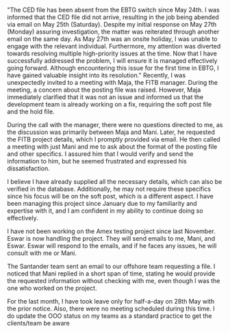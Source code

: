 "The CED file has been absent from the EBTG switch since May 24th. I was informed that the CED file did not arrive, resulting in the job being abended via email on May 25th (Saturday). Despite my initial response on May 27th (Monday) assuring investigation, the matter was reiterated through another email on the same day. As May 27th was an onsite holiday, I was unable to engage with the relevant individual. Furthermore, my attention was diverted towards resolving multiple high-priority issues at the time. Now that I have successfully addressed the problem, I will ensure it is managed effectively going forward. Although encountering this issue for the first time in EBTG, I have gained valuable insight into its resolution."
Recently, I was unexpectedly invited to a meeting with Maja, the FITB manager. During the meeting, a concern about the posting file was raised. However, Maja immediately clarified that it was not an issue and informed us that the development team is already working on a fix, requiring the soft post file and the hold file.

During the call with the manager, there were no questions directed to me, as the discussion was primarily between Maja and Mani. Later, he requested the FITB project details, which I promptly provided via email. He then called a meeting with just Mani and me to ask about the format of the posting file and other specifics. I assured him that I would verify and send the information to him, but he seemed frustrated and expressed his dissatisfaction.

I believe I have already supplied all the necessary details, which can also be verified in the database. Additionally, he may not require these specifics since his focus will be on the soft post, which is a different aspect. I have been managing this project since January due to my familiarity and expertise with it, and I am confident in my ability to continue doing so effectively.


I have not been working on the Amex testing project since last November. Eswar is now handling the project. They will send emails to me, Mani, and Eswar. Eswar will respond to the emails, and if he faces any issues, he will consult with me or Mani.


The Santander team sent an email to our offshore team requesting a file. I noticed that Mani replied in a short span of time, stating he would provide the requested information without checking with me, even though I was the one who worked on the project.

For the last month, I have took leave only for half-a-day on 28th May with the prior notice. Also, there were no meeting scheduled during this time. 
I do update the OOO status on my teams as a standard practice to get the clients/team be aware 


